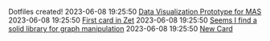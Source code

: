 Dotfiles created! []()
2023-06-08 19:25:50 [Data Visualization Prototype for MAS](/home/runner/work/openzet/openzet/cards/f391a61d-f442-43e4-8675-f1e42ff10337/README.md)
2023-06-08 19:25:50 [First card in Zet](/home/runner/work/openzet/openzet/cards/eac74df1-0393-43ff-bd31-2769cbc009cd/README.md)
2023-06-08 19:25:50 [Seems I find a solid library for graph manipulation](/home/runner/work/openzet/openzet/cards/4791ab43-aa44-4a00-af1c-d72814c44462/README.md)
2023-06-08 19:25:50 [New Card](/home/runner/work/openzet/openzet/cards/46198cb9-6693-4108-bcbf-7f4064cbce01/README.md)
